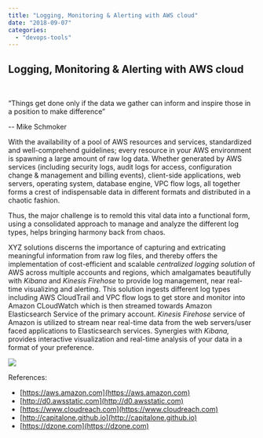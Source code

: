 ```yaml
---
title: "Logging, Monitoring & Alerting with AWS cloud"
date: "2018-09-07"
categories: 
  - "devops-tools"
---
```


## Logging, Monitoring & Alerting with AWS cloud

 

“Things get done only if the data we gather can inform and inspire those in a position to make difference”

\-- Mike Schmoker

With the availability of a pool of AWS resources and services, standardized and well-comprehend guidelines; every resource in your AWS environment is spawning a large amount of raw log data. Whether generated by AWS services (including security logs, audit logs for access, configuration change & management and billing events), client-side applications, web servers, operating system, database engine, VPC flow logs, all together forms a crest of indispensable data in different formats and distributed in a chaotic fashion.

Thus, the major challenge is to remold this vital data into a functional form, using a consolidated approach to manage and analyze the different log types, helps bringing harmony back from chaos.

XYZ solutions discerns the importance of capturing and extricating meaningful information from raw log files, and thereby offers the implementation of cost-efficient and scalable _centralized logging solution_ of AWS across multiple accounts and regions, which amalgamates beautifully with _Kibana_ and _Kinesis Firehose_ to provide log management, near real-time visualizing and alerting. This solution ingests different log types including AWS CloudTrail and VPC flow logs to get store and monitor into Amazon CLoudWatch which is then streamed towards Amazon Elasticsearch Service of the primary account. _Kinesis Firehose_ service of Amazon is utilized to stream near real-time data from the web servers/user faced applications to Elasticsearch services. Synergies with _Kibana,_ provides interactive visualization and real-time analysis of your data in a format of your preference.

![](https://cdn-images-1.medium.com/max/1000/1*2G2uvdEpvmwq_S6oIgILUw.png)

References:

- [https://aws.amazon.com](https://aws.amazon.com)
- [http://d0.awsstatic.com](http://d0.awsstatic.com)
- [https://www.cloudreach.com](https://www.cloudreach.com)
- [http://capitalone.github.io](http://capitalone.github.io)
- [https://dzone.com](https://dzone.com)
